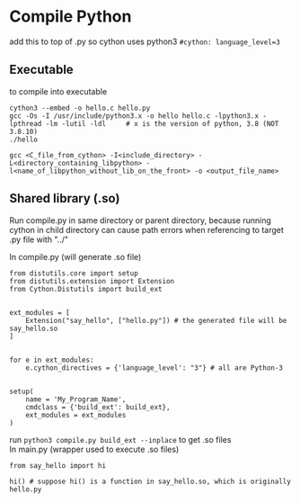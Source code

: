 # **Compile Python**

add this to top of .py so cython uses python3 `#cython: language_level=3`

## **Executable** ##
 
to compile into executable
```
cython3 --embed -o hello.c hello.py
gcc -Os -I /usr/include/python3.x -o hello hello.c -lpython3.x -lpthread -lm -lutil -ldl     # x is the version of python, 3.8 (NOT 3.8.10)
./hello
```
`gcc <C_file_from_cython> -I<include_directory> -L<directory_containing_libpython> -l<name_of_libpython_without_lib_on_the_front> -o <output_file_name>`

## **Shared library (.so)**
Run compile.py in same directory or parent directory, because running cython in child directory can cause path errors when referencing to target .py file with "../"

In compile.py (will generate .so file)
```
from distutils.core import setup
from distutils.extension import Extension
from Cython.Distutils import build_ext
 

ext_modules = [
    Extension("say_hello", ["hello.py"]) # the generated file will be say_hello.so
]
 

for e in ext_modules:
    e.cython_directives = {​​​​'language_level': "3"}​​​​​​​​​​​ # all are Python-3
 

setup(
    name = 'My_Program_Name',
    cmdclass = {​​​​​​​​​​​​​​​​​​​​​​​​​​​​​​​​'build_ext': build_ext}​​​​​​​​​​​​​​​​​​​​​​​​​​​​​​​​​​​​​​​​​​​​​​,
    ext_modules = ext_modules
)​​
```

run `python3 compile.py build_ext --inplace` to get .so files \
In main.py (wrapper used to execute .so files)
```
from say_hello import hi

hi() # suppose hi() is a function in say_hello.so, which is originally hello.py
```
